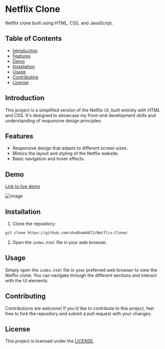 # Netflix Clone

Netflix clone built using HTML, CSS, and JavaScript.

## Table of Contents

- [Introduction](#introduction)
- [Features](#features)
- [Demo](#demo)
- [Installation](#installation)
- [Usage](#usage)
- [Contributing](#contributing)
- [License](#license)

## Introduction

This project is a simplified version of the Netflix UI, built entirely with HTML and CSS. It's designed to showcase my front-end development skills and understanding of responsive design principles.

## Features

- Responsive design that adapts to different screen sizes.
- Mimics the layout and styling of the Netflix website.
- Basic navigation and hover effects.

## Demo

[Link to live demo](#https://netflix-clone-seven-blue-65.vercel.app/)

![image](https://github.com/shubham4672/Netflix-Clone/assets/98074227/6bb84a87-3565-422e-a1d0-802175e9fef5)


## Installation

1. Clone the repository:

```bash
git clone https://github.com/shubham4672/Netflix-Clone/
```

2. Open the `index.html` file in your web browser.

## Usage

Simply open the `index.html` file in your preferred web browser to view the Netflix clone. You can navigate through the different sections and interact with the UI elements.

## Contributing

Contributions are welcome! If you'd like to contribute to this project, feel free to fork the repository and submit a pull request with your changes.

## License

This project is licensed under the [LICENSE](LICENSE.md).
